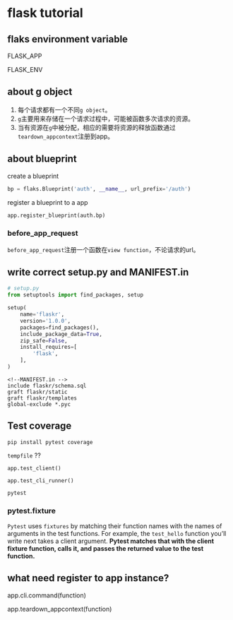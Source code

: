 # flask tutorial

## flaks environment variable

FLASK_APP

FLASK_ENV

## about g object

1. 每个请求都有一个不同`g object`。
2. `g`主要用来存储在一个请求过程中，可能被函数多次请求的资源。
3. 当有资源在`g`中被分配，相应的需要将资源的释放函数通过`teardown_appcontext`注册到app。

## about blueprint

create a blueprint

```py
bp = flaks.Blueprint('auth', __name__, url_prefix='/auth')
```

register a blueprint to a app

```py
app.register_blueprint(auth.bp)
```

### before_app_request

`before_app_request`注册一个函数在`view function`，不论请求的url。

## write correct setup.py and MANIFEST.in

```py
# setup.py
from setuptools import find_packages, setup

setup(
    name='flaskr',
    version='1.0.0',
    packages=find_packages(),
    include_package_data=True,
    zip_safe=False,
    install_requires=[
        'flask',
    ],
)
```

```
<!--MANIFEST.in -->
include flaskr/schema.sql
graft flaskr/static
graft flaskr/templates
global-exclude *.pyc
```

## Test coverage

`pip install pytest coverage`

`tempfile` ??

`app.test_client()`

`app.test_cli_runner()`

`pytest`

### pytest.fixture

`Pytest` uses `fixtures` by matching their function names with the names of arguments in the test functions. For example, the `test_hello` function you’ll write next takes a client argument. __Pytest matches that with the client fixture function, calls it, and passes the returned value to the test function.__

## what need register to app instance?

app.cli.command(function)

app.teardown_appcontext(function)




